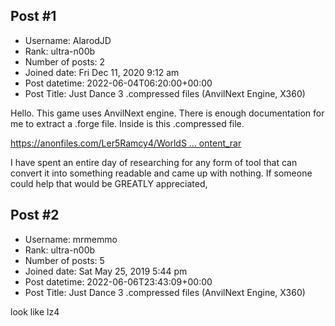 ## Post #1
- Username: AlarodJD
- Rank: ultra-n00b
- Number of posts: 2
- Joined date: Fri Dec 11, 2020 9:12 am
- Post datetime: 2022-06-04T06:20:00+00:00
- Post Title: Just Dance 3 .compressed files (AnvilNext Engine, X360)

Hello. This game uses AnvilNext engine. There is enough documentation for me to extract a .forge file. Inside is this .compressed file.

[https://anonfiles.com/Ler5Ramcy4/WorldS ... ontent_rar](https://anonfiles.com/Ler5Ramcy4/WorldSection01_Content_rar)

I have spent an entire day of researching for any form of tool that can convert it into something
readable and came up with nothing. If someone could help that would be GREATLY appreciated,
## Post #2
- Username: mrmemmo
- Rank: ultra-n00b
- Number of posts: 5
- Joined date: Sat May 25, 2019 5:44 pm
- Post datetime: 2022-06-06T23:43:09+00:00
- Post Title: Just Dance 3 .compressed files (AnvilNext Engine, X360)

look like lz4
